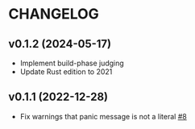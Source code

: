 # CHANGELOG

## v0.1.2 (2024-05-17)

-   Implement build-phase judging
-   Update Rust edition to 2021

## v0.1.1 (2022-12-28)

-   Fix warnings that panic message is not a literal [#8](https://github.com/TedDriggs/diplomacy/pull/8)
